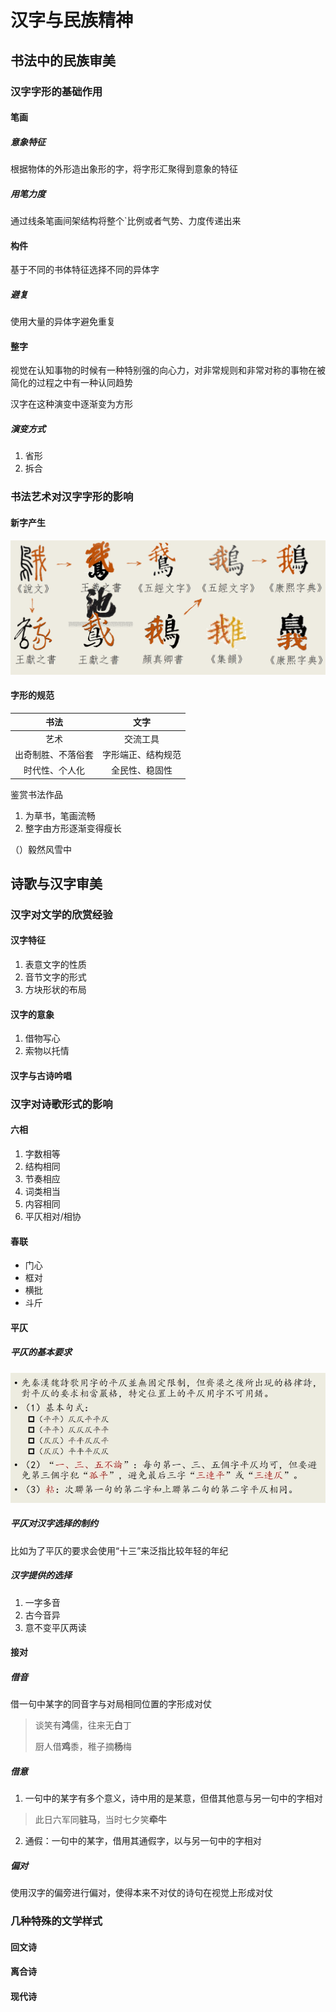 # 汉字与民族精神

## 书法中的民族审美

### 汉字字形的基础作用

#### 笔画

##### 意象特征

根据物体的外形造出象形的字，将字形汇聚得到意象的特征

##### 用笔力度

通过线条笔画间架结构将整个`比例或者气势、力度传递出来

#### 构件

基于不同的书体特征选择不同的异体字

##### 避复

使用大量的异体字避免重复

#### 整字

视觉在认知事物的时候有一种特别强的向心力，对非常规则和非常对称的事物在被简化的过程之中有一种认同趋势

汉字在这种演变中逐渐变为方形

##### 演变方式

1. 省形
2. 拆合

### 书法艺术对汉字字形的影响

#### 新字产生

![鹅字的演变](https://raw.githubusercontent.com/dcldyhb/Freshman-Notes-Image-Host/main/202505221827824.png)

#### 字形的规范

|        书法        |        文字        |
| :----------------: | :----------------: |
|        艺术        |      交流工具      |
| 出奇制胜、不落俗套 | 字形端正、结构规范 |
|   时代性、个人化   |   全民性、稳固性   |

鉴赏书法作品

1. 为草书，笔画流畅
2. 整字由方形逐渐变得瘦长

（）毅然风雪中

## 诗歌与汉字审美

### 汉字对文学的欣赏经验

#### 汉字特征

1. 表意文字的性质
2. 音节文字的形式
3. 方块形状的布局

#### 汉字的意象

1. 借物写心
2. 索物以托情

#### 汉字与古诗吟唱

### 汉字对诗歌形式的影响

#### 六相

1. 字数相等
2. 结构相同
3. 节奏相应
4. 词类相当
5. 内容相同
6. 平仄相对/相协

#### 春联

- 门心
- 框对
- 横批
- 斗斤

#### 平仄

##### 平仄的基本要求

![平仄](https://raw.githubusercontent.com/dcldyhb/Freshman-Notes-Image-Host/main/202505291822390.png)

##### 平仄对汉字选择的制约

比如为了平仄的要求会使用“十三”来泛指比较年轻的年纪

##### 汉字提供的选择

1. 一字多音
2. 古今音异
3. 意不变平仄两读

#### 接对

##### 借音

借一句中某字的同音字与对局相同位置的字形成对仗

> 谈笑有**鸿**儒，往来无**白**丁
>
> 厨人借**鸡**黍，稚子摘**杨**梅

##### 借意

1. 一句中的某字有多个意义，诗中用的是某意，但借其他意与另一句中的字相对

> 此日六军同**驻马**，当时七夕笑**牵牛**

2. 通假：一句中的某字，借用其通假字，以与另一句中的字相对

##### 偏对

使用汉字的偏旁进行偏对，使得本来不对仗的诗句在视觉上形成对仗

### 几种特殊的文学样式

#### 回文诗

#### 离合诗

#### 现代诗
